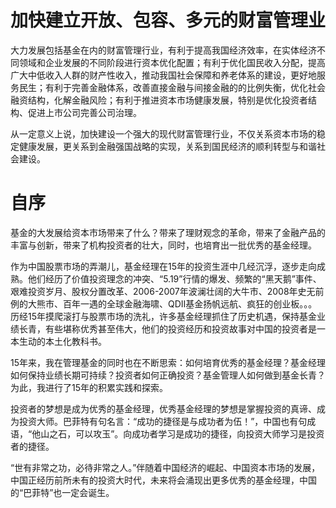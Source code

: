 # 加快建立开放、包容、多元的财富管理业

大力发展包括基金在内的财富管理行业，有利于提高我国经济效率，在实体经济不同领域和企业发展的不同阶段进行资本优化配置；有利于优化国民收入分配，提高广大中低收入人群的财产性收入，推动我国社会保障和养老体系的建设，更好地服务民生；有利于完善金融体系，改善直接金融与间接金融的的比例失衡，优化社会融资结构，化解金融风险；有利于推进资本市场健康发展，特别是优化投资者结构、促进上市公司完善公司治理。

从一定意义上说，加快建设一个强大的现代财富管理行业，不仅关系资本市场的稳定健康发展，更关系到金融强国战略的实现，关系到国民经济的顺利转型与和谐社会建设。


# 自序

基金的大发展给资本市场带来了什么？带来了理财观念的革命，带来了金融产品的丰富与创新，带来了机构投资者的壮大，同时，也培育出一批优秀的基金经理。

作为中国股票市场的弄潮儿，基金经理在15年的投资生涯中几经沉浮，逐步走向成熟。他们经历了价值投资理念的冲突、“5.19”行情的爆发、频繁的“黑天鹅”事件、艰难投资岁月、股权分置改革、2006-2007年波澜壮阔的大牛市、2008年史无前例的大熊市、百年一遇的全球金融海啸、QDII基金扬帆远航、疯狂的创业板。。。 历经15年摸爬滚打与股票市场的洗礼，许多基金经理抓住了历史机遇，保持基金业绩长青，有些堪称优秀甚至伟大，他们的投资经历和投资故事对中国的投资者是一本生动的本土化教科书。

15年来，我在管理基金的同时也在不断思索：如何培育优秀的基金经理？基金经理如何保持业绩长期可持续？投资者如何正确投资？基金管理人如何做到基金长青？为此，我进行了15年的积累实践和探索。

投资者的梦想是成为优秀的基金经理，优秀基金经理的梦想是掌握投资的真谛、成为投资大师。巴菲特有句名言：“成功的捷径是与成功者为伍！”，中国也有句成语，“他山之石，可以攻玉”。向成功者学习是成功的捷径，向投资大师学习是投资者的捷径。


“世有非常之功，必待非常之人。”伴随着中国经济的崛起、中国资本市场的发展，中国正经历前所未有的投资大时代，未来将会涌现出更多优秀的基金经理，中国的“巴菲特”也一定会诞生。


